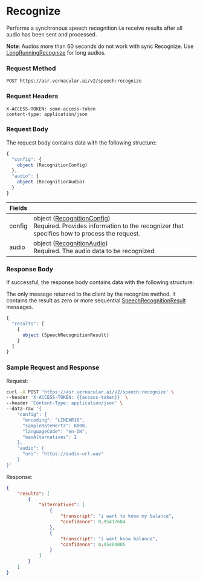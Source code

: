 # Recognize
Performs a synchronous speech recognition i.e receive results after all audio has been sent and processed.

**Note**: Audios more than 60 seconds do not work with sync Recognize. Use [LongRunningRecognize](LongRunningRecognize.md) for long audios.

### Request Method
`POST https://asr.vernacular.ai/v2/speech:recognize`

### Request Headers
```
X-ACCESS-TOKEN: some-access-token
content-type: application/json
```

### Request Body
The request body contains data with the following structure:

```js
{
  "config": {
    object (RecognitionConfig)
  },
  "audio": {
    object (RecognitionAudio)
  }
}
```

|Fields||
|--|--|
|config|object ([RecognitionConfig](../types/RecognitionConfig.md))<br>Required. Provides information to the recognizer that specifies how to process the request.|
|audio|object ([RecognitionAudio](../types/RecognitionAudio.md))<br>Required. The audio data to be recognized.|

### Response Body
If successful, the response body contains data with the following structure:

The only message returned to the client by the recognize method. It contains the result as zero or more sequential [SpeechRecognitionResult](../types/SpeechRecognitionResult.md) messages.

```js
{
  "results": [
    {
      object (SpeechRecognitionResult)
    }
  ]
}
```

### Sample Request and Response
Request:
```bash
curl -X POST 'https://asr.vernacular.ai/v2/speech:recognize' \
--header 'X-ACCESS-TOKEN: {{access-token}}' \
--header 'Content-Type: application/json' \
--data-raw '{
    "config": {
      "encoding": "LINEAR16",
      "sampleRateHertz": 8000,
      "languageCode": "en-IN",
      "maxAlternatives": 2
    },
    "audio": {
      "uri": "https://audio-url.wav"
    }
}'
```
Response:
```json
{
    "results": [
        {
            "alternatives": [
                {
                    "transcript": "i want to know my balance",
                    "confidence": 0.95417684
                },
                {
                    "transcript": "i want know balance",
                    "confidence": 0.95404005
                }
            ]
        }
    ]
}
```
